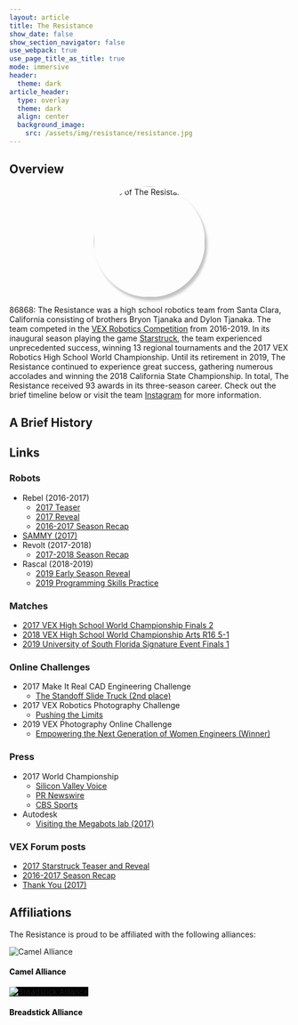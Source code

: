 ```yaml
---
layout: article
title: The Resistance
show_date: false
show_section_navigator: false
use_webpack: true
use_page_title_as_title: true
mode: immersive
header:
  theme: dark
article_header:
  type: overlay
  theme: dark
  align: center
  background_image:
    src: /assets/img/resistance/resistance.jpg
---
```

<!--excerpt-separator-->

## Overview

<img
  style="display:block; margin:0px auto; border-radius:50%; width:200px; box-shadow:4px 6px 4px rgba(0, 0, 0, 0.23);"
  alt="Logo of The Resistance"
  src="/assets/img/resistance/logo.jpg"
/>

86868: The Resistance was a high school robotics team from Santa Clara,
California consisting of brothers Bryon Tjanaka and Dylon Tjanaka. The team
competed in the
[VEX Robotics Competition](https://en.wikipedia.org/wiki/VEX_Robotics_Competition)
from 2016-2019. In its inaugural season playing the game
[Starstruck](https://youtu.be/0t2zstQ84Tw), the team experienced unprecedented
success, winning 13 regional tournaments and the 2017 VEX Robotics High School
World Championship. Until its retirement in 2019, The Resistance continued to
experience great success, gathering numerous accolades and winning the 2018
California State Championship. In total, The Resistance received 93 awards in
its three-season career. Check out the brief timeline below or visit the team
[Instagram](https://www.instagram.com/86868_the_resistance/) for more
information.

## A Brief History

<div class="react" id="resistance"></div>

## Links

### Robots

- Rebel (2016-2017)
  - [2017 Teaser](https://youtu.be/M55QvYIqk2w)
  - [2017 Reveal](https://youtu.be/WykDRSjNVOs)
  - [2016-2017 Season Recap](https://youtu.be/-3ego3OZl_Q)
- [SAMMY (2017)](https://youtu.be/o0C9QKUtFYs)
- Revolt (2017-2018)
  - [2017-2018 Season Recap](https://youtu.be/-3ego3OZl_Q)
- Rascal (2018-2019)
  - [2019 Early Season Reveal](https://youtu.be/MwTPCQwXQTk)
  - [2019 Programming Skills Practice](https://youtu.be/LtVP1sy85i0)

### Matches

- [2017 VEX High School World Championship Finals 2](https://youtu.be/ZcwFCBO9kpQ)
- [2018 VEX High School World Championship Arts R16 5-1](https://youtu.be/Q5qKFyzIs-I)
- [2019 University of South Florida Signature Event Finals 1](https://youtu.be/5a7XcuzMSSs)

### Online Challenges

- 2017 Make It Real CAD Engineering Challenge
  - [The Standoff Slide Truck (2nd place)](https://challenges.robotevents.com/challenge/58/entry/3478)
- 2017 VEX Robotics Photography Challenge
  - [Pushing the Limits](https://challenges.robotevents.com/challenge/59/entry/2925)
- 2019 VEX Photography Online Challenge
  - [Empowering the Next Generation of Women Engineers (Winner)](https://challenges.robotevents.com/challenge/93/entry/6296)

### Press

- 2017 World Championship
  - [Silicon Valley Voice](https://www.svvoice.com/tjanaka-brothers-win-high-school-division-2017-vex-robotics-world-championship/)
  - [PR Newswire](https://www.prnewswire.com/news-releases/vex-robotics-world-championship-crowns-2017-winners-300446176.html)
  - [CBS Sports](https://youtu.be/9shA1fdX18w)
- Autodesk
  - [Visiting the  Megabots lab (2017)](https://youtu.be/D4t3Nqjl3wM)

### VEX Forum posts

- [2017 Starstruck Teaser and Reveal](https://www.vexforum.com/t/86868-the-resistance-vex-starstruck-reveal/40629)
- [2016-2017 Season Recap](https://www.vexforum.com/t/86868-the-resistance-2016-2017-season-recap-video/42302)
- [Thank You (2017)](https://www.vexforum.com/t/thank-you-from-bryon-tjanaka-86868-the-resistance/42172)

## Affiliations

The Resistance is proud to be affiliated with the following alliances:

<div class="grid-container">
  <div class="grid grid--p-3">
    <div class="cell cell--6"><div>
      <div class="card">
        <div class="card__image">
          <img
            class="image"
            alt="Camel Alliance"
            src="/assets/img/resistance/camel.jpg"
          />
        </div>
        <div class="card__content">
          <div class="card__header">
            <h4 style="color:black">Camel Alliance</h4>
          </div>
        </div>
      </div>
    </div></div>
    <div class="cell cell--6"><div>
      <div class="card">
        <div class="card__image">
          <img
            class="image"
            alt="Breadstick Alliance"
            style="background-color:black"
            src="/assets/img/resistance/breadstick.png"
          />
        </div>
        <div class="card__content">
          <div class="card__header">
            <h4 style="color:black">Breadstick Alliance</h4>
          </div>
        </div>
      </div>
    </div></div>
  </div>
</div>
